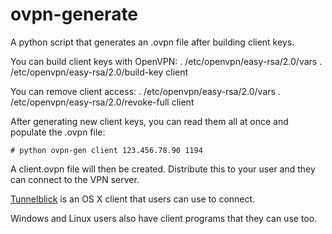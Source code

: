 ovpn-generate
=============

A python script that generates an .ovpn file after building client keys.

You can build client keys with OpenVPN:
    . /etc/openvpn/easy-rsa/2.0/vars
    . /etc/openvpn/easy-rsa/2.0/build-key client

You can remove client access:
    . /etc/openvpn/easy-rsa/2.0/vars
    . /etc/openvpn/easy-rsa/2.0/revoke-full client

After generating new client keys, you can read them all at once and
populate the .ovpn file:

    # python ovpn-gen client 123.456.78.90 1194

A client.ovpn file will then be created. Distribute this to your user
and they can connect to the VPN server.

[Tunnelblick](https://code.google.com/p/tunnelblick/) is an OS X client that
users can use to connect.

Windows and Linux users also have client programs that they can use too.

